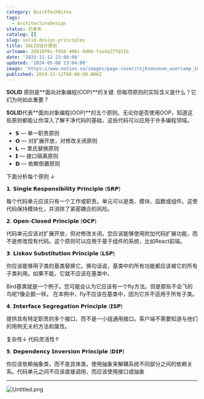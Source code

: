 ```yaml
---
category: QuickTechBites
tags:
  - ArchitectureDesign
status: 已发布
catalog: []
slug: solid-design-principles
title: SOLID设计原则
urlname: 2d810f8c-f950-406c-8d0b-faa4a27fd21b
date: '2023-11-12 23:08:00'
updated: '2024-05-08 23:04:00'
image: 'https://www.notion.so/images/page-cover/rijksmuseum_avercamp_1620.jpg'
published: 2019-11-12T08:00:00.000Z
---
```


**SOLID** 原则是**面向对象编程(OOP)**的关键. 但每项原则的实际含义是什么？它们为何如此重要？


**SOLID**代表**面向对象编程(OOP)**的五个原则。无论你是否使用OOP，知道这些原则都能让你深入了解干净代码的基础，这些代码可以应用于许多编程领域。

- 𝗦 — 单一职责原则
- 𝗢 — 对扩展开放，对修改关闭原则
- 𝗟 — 里氏替换原则
- 𝗜 — 接口隔离原则
- 𝗗 — 依赖倒置原则

下面分析每个原则 ↓


𝟭. 𝗦𝗶𝗻𝗴𝗹𝗲 𝗥𝗲𝘀𝗽𝗼𝗻𝘀𝗶𝗯𝗶𝗹𝗶𝘁𝘆 𝗣𝗿𝗶𝗻𝗰𝗶𝗽𝗹𝗲 (𝗦𝗥𝗣)


每个代码单元应该只有一个工作或职责。单元可以是类、模块、函数或组件。这使代码保持模块化，并消除了紧密耦合的风险。


𝟮. 𝗢𝗽𝗲𝗻-𝗖𝗹𝗼𝘀𝗲𝗱 𝗣𝗿𝗶𝗻𝗰𝗶𝗽𝗹𝗲 (𝗢𝗖𝗣)


代码单元应该对扩展开放，但对修改关闭。您应该能够使用附加代码扩展功能，而不是修改现有代码。这个原则可以应用于基于组件的系统，比如React前端。


𝟯. 𝗟𝗶𝘀𝗸𝗼𝘃 𝗦𝘂𝗯𝘀𝘁𝗶𝘁𝘂𝘁𝗶𝗼𝗻 𝗣𝗿𝗶𝗻𝗰𝗶𝗽𝗹𝗲 (𝗟𝗦𝗣)


你应该能够用子类的基类替换它。换句话说，基类中的所有功能都应该被它的所有子类利用。如果不能，它就不应该在基类中。


Bird基类就是一个例子。您可能会认为它应该有一个fly方法。但是那些不会飞的鸟呢?像企鹅一样。
在本例中，fly不应该在基类中，因为它并不适用于所有子类。


𝟰. 𝗜𝗻𝘁𝗲𝗿𝗳𝗮𝗰𝗲 𝗦𝗲𝗴𝗿𝗲𝗴𝗮𝘁𝗶𝗼𝗻 𝗣𝗿𝗶𝗻𝗰𝗶𝗽𝗹𝗲 (𝗜𝗦𝗣)


提供具有特定职责的多个接口，而不是一小组通用接口。客户端不需要知道与他们的用例无关的方法和属性。


复杂性↓
代码灵活性↑


𝟱. 𝗗𝗲𝗽𝗲𝗻𝗱𝗲𝗻𝗰𝘆 𝗜𝗻𝘃𝗲𝗿𝘀𝗶𝗼𝗻 𝗣𝗿𝗶𝗻𝗰𝗶𝗽𝗹𝗲 (𝗗𝗜𝗣)


你应该依赖抽象类，而不是具体类。使用抽象来解耦系统不同部分之间的依赖关系。代码单元之间不应该直接调用，而应该使用接口或抽象


---


![Untitled.png](https://prod-files-secure.s3.us-west-2.amazonaws.com/5d24fe63-e567-4804-86f9-9fdc62e13082/6fc4afd3-478b-4aaf-9884-0a3f8e406a71/Untitled.png?X-Amz-Algorithm=AWS4-HMAC-SHA256&X-Amz-Content-Sha256=UNSIGNED-PAYLOAD&X-Amz-Credential=ASIAZI2LB466Y53ZD2FB%2F20250406%2Fus-west-2%2Fs3%2Faws4_request&X-Amz-Date=20250406T213236Z&X-Amz-Expires=3600&X-Amz-Security-Token=IQoJb3JpZ2luX2VjENP%2F%2F%2F%2F%2F%2F%2F%2F%2F%2FwEaCXVzLXdlc3QtMiJHMEUCIQDCmme6hU%2BOs7HGIr3Fp0Dnr9m9bQE8xJAtgAb%2BQNtsmgIgdaO1KKL8RbtefgVMUJApOUqx%2FfKc4T3HmWFv8pct3x8q%2FwMITBAAGgw2Mzc0MjMxODM4MDUiDLK7U1YcwVUIWQVamyrcA7zflHr8I1R%2FKj%2B1vHk%2FRXXiipKjWNE3vuryCBp6dKlQcfCOsYJ9PknSHzHCocZgXf71QR3MwrNCOx9ElS1aZF6WZopg8RFBdII5AAL%2FKG3c7P%2BIH4VwxyBZJ%2FoLH7UFUrmxmMnr9yPGiZOfpRZ%2F1NcD%2Bq3bGA6p%2FgSnkCgaMU%2BGdsURb0hc7y6PDzdYVgtazvYSs1owrEexUe13r%2BBe8QOO7UHEKhCY68%2BLHVO%2B4kG4oEHhxtp6cPeLnHnw%2BwO2y1a1J3EvApCcpx%2F3YRp1Pbbstvr5unuvhq6lhoUXh5ANZGuA3XBaZ3OuCqrJQdWBQRjIiT9XbcluntS0nPYAdgBpcSwhBDJ1LCf7oleGMfDFMC84zHcKhYDwNc%2BXWQ2cONv41xXGvVzFCL3oWxpI9Vp%2FMTNEg5aFUcRdHJIezFVuk%2Bng2oZ19mdK353W6aBQc42VgOLbegvhDRlZXU6oGhxSUMlZoi4YOGgX2HZwNiQyRiKKjEG1nOWZNees8%2BTtX%2FgcDmpO1NP0WAdanUAQiIZikzWal5RrG6MQ1c8Yv7Tz31s9JKCfAI7Fe2ABFoA5Y%2F5Kq6BTSd6pNDbgusNWagilVVWR%2FbI%2BhHHXxrBTzEk3CgKWuP7BBa62fdnYMNmdy78GOqUBSfEv3jKDMjfFgD0yUeIN%2FtGTKK66qNDG9aWb57c4Fd2gIMU749JyVc5i0myt812ZaxfK409yr7zg%2BHIfqOUvOTU%2FDDTeyf5Y6W7A7prkFN7GOgJT%2F%2B0Y0Fgv9stZw%2FRSL7UY3%2BEdxpvP36q6cN23vUARuw01Mk72mnX3fGTh0FaxuoDRtcOf13tZ7TFR7%2FukQDGLbueuCtkkcBGAUsEsYyQn1F%2BH&X-Amz-Signature=ee6cd6f96df7a6f679d0688065446d9453f59e4ad494fd2aff80742cf441cbe3&X-Amz-SignedHeaders=host&x-id=GetObject)

